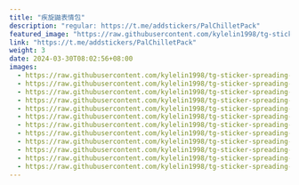 ```yaml
---
title: "疾旋鼬表情包"
description: "regular: https://t.me/addstickers/PalChilletPack"
featured_image: "https://raw.githubusercontent.com/kylelin1998/tg-sticker-spreading-worldwide-images/main/img/ec51f6a4-3364-4215-bb55-99a65a28b9e8.jpg"
link: "https://t.me/addstickers/PalChilletPack"
weight: 3
date: 2024-03-30T08:02:56+08:00
images:
  - https://raw.githubusercontent.com/kylelin1998/tg-sticker-spreading-worldwide-images/main/img/ec51f6a4-3364-4215-bb55-99a65a28b9e8.jpg
  - https://raw.githubusercontent.com/kylelin1998/tg-sticker-spreading-worldwide-images/main/img/bf515c0f-af02-4889-81ee-8467b198d897.jpg
  - https://raw.githubusercontent.com/kylelin1998/tg-sticker-spreading-worldwide-images/main/img/6aa7168e-6ecc-4211-a3bb-012d6d7edb35.jpg
  - https://raw.githubusercontent.com/kylelin1998/tg-sticker-spreading-worldwide-images/main/img/8d8da9b1-7fcb-4746-8c0f-ea4126047a7b.jpg
  - https://raw.githubusercontent.com/kylelin1998/tg-sticker-spreading-worldwide-images/main/img/b2f9680a-e61e-4696-8221-6f5ea7742f4b.jpg
  - https://raw.githubusercontent.com/kylelin1998/tg-sticker-spreading-worldwide-images/main/img/5e88837e-c433-4710-b9e9-f13791c13aee.jpg
  - https://raw.githubusercontent.com/kylelin1998/tg-sticker-spreading-worldwide-images/main/img/1370a3ed-b808-484f-9408-4831f077ae39.jpg
  - https://raw.githubusercontent.com/kylelin1998/tg-sticker-spreading-worldwide-images/main/img/53879166-0838-4533-aa9d-b1804ab31e1b.jpg
  - https://raw.githubusercontent.com/kylelin1998/tg-sticker-spreading-worldwide-images/main/img/4141a890-e385-4862-ae04-bd3840872a10.jpg
  - https://raw.githubusercontent.com/kylelin1998/tg-sticker-spreading-worldwide-images/main/img/fabc0a29-d070-4c1a-bfda-59dc9b2991bc.jpg
  - https://raw.githubusercontent.com/kylelin1998/tg-sticker-spreading-worldwide-images/main/img/2a0fe92e-2ea0-4787-847e-b50525fc4b49.jpg
  - https://raw.githubusercontent.com/kylelin1998/tg-sticker-spreading-worldwide-images/main/img/67623e9e-52d5-471b-965b-2eb936cf7563.jpg
---
```

